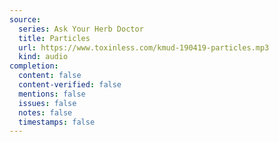 ```yaml
---
source:
  series: Ask Your Herb Doctor
  title: Particles
  url: https://www.toxinless.com/kmud-190419-particles.mp3
  kind: audio
completion:
  content: false
  content-verified: false
  mentions: false
  issues: false
  notes: false
  timestamps: false
---
```

